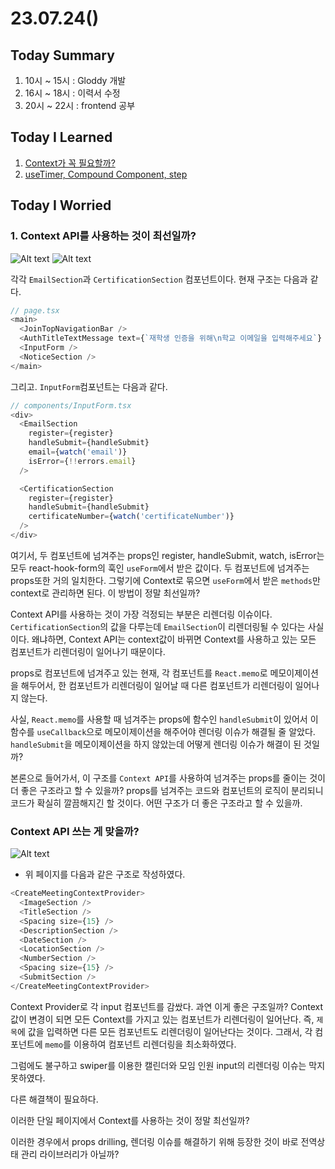 # 23.07.24()

## Today Summary
1. 10시 ~ 15시 : Gloddy 개발
2. 16시 ~ 18시 : 이력서 수정
3. 20시 ~ 22시 : frontend 공부

## Today I Learned
1. [Context가 꼭 필요할까?](https://velog.io/@jangws/React-Context%EA%B0%80-%EA%BC%AD-%ED%95%84%EC%9A%94%ED%95%A0%EA%B9%8C-%EC%BB%B4%ED%8F%AC%EB%84%8C%ED%8A%B8-%ED%95%A9%EC%84%B1%EC%9C%BC%EB%A1%9C-props-drilling%EC%9D%84-%EA%B7%B9%EB%B3%B5%ED%95%B4%EB%B3%B4%EC%9E%90)
2. [useTimer, Compound Component, step](../Memo/코드%20분석/07.24.md)

## Today I Worried
### 1. Context API를 사용하는 것이 최선일까?

![Alt text](./스크린샷%202023-07-24%20오후%201.02.26.png) 
![Alt text](./스크린샷%202023-07-24%20오후%201.02.17.png)

각각 `EmailSection`과 `CertificationSection` 컴포넌트이다. 현재 구조는 다음과 같다. 
```js
// page.tsx
<main>
  <JoinTopNavigationBar />
  <AuthTitleTextMessage text={`재학생 인증을 위해\n학교 이메일을 입력해주세요`} />
  <InputForm />
  <NoticeSection />
</main>
```
그리고. `InputForm`컴포넌트는 다음과 같다.
```js
// components/InputForm.tsx
<div>
  <EmailSection
    register={register}
    handleSubmit={handleSubmit}
    email={watch('email')}
    isError={!!errors.email}
  />

  <CertificationSection
    register={register}
    handleSubmit={handleSubmit}
    certificateNumber={watch('certificateNumber')}
  />
</div>
```
여기서, 두 컴포넌트에 넘겨주는 props인 register, handleSubmit, watch, isError는 모두 react-hook-form의 훅인 `useForm`에서 받은 값이다. 두 컴포넌트에 넘겨주는 props또한 거의 일치한다. 그렇기에 Context로 묶으면 `useForm`에서 받은 `methods`만 context로 관리하면 된다. 이 방법이 정말 최선일까?

Context API를 사용하는 것이 가장 걱정되는 부분은 리렌더링 이슈이다. `CertificationSection`의 값을 다루는데 `EmailSection`이 리렌더링될 수 있다는 사실이다. 왜냐하면, Context API는 context값이 바뀌면 Context를 사용하고 있는 모든 컴포넌트가 리렌더링이 일어나기 때문이다.

props로 컴포넌트에 넘겨주고 있는 현재, 각 컴포넌트를 `React.memo`로 메모이제이션을 해두어서, 한 컴포넌트가 리렌더링이 일어날 때 다른 컴포넌트가 리렌더링이 일어나지 않는다.

사실, `React.memo`를 사용할 때 넘겨주는 props에 함수인 `handleSubmit`이 있어서 이 함수를 `useCallback`으로 메모이제이션을 해주어야 렌더링 이슈가 해결될 줄 알았다. `handleSubmit`을 메모이제이션을 하지 않았는데 어떻게 렌더링 이슈가 해결이 된 것일까?

본론으로 들어가서, 이 구조를 `Context API`를 사용하여 넘겨주는 props를 줄이는 것이 더 좋은 구조라고 할 수 있을까? props를 넘겨주는 코드와 컴포넌트의 로직이 분리되니 코드가 확실히 깔끔해지긴 할 것이다. 어떤 구조가 더 좋은 구조라고 할 수 있을까.

### Context API 쓰는 게 맞을까?
![Alt text](./스크린샷%202023-07-24%20오후%203.50.23.png)

- 위 페이지를 다음과 같은 구조로 작성하였다.
```js
<CreateMeetingContextProvider>
  <ImageSection />
  <TitleSection />
  <Spacing size={15} />
  <DescriptionSection />
  <DateSection />
  <LocationSection />
  <NumberSection />
  <Spacing size={15} />
  <SubmitSection />
</CreateMeetingContextProvider>
```
Context Provider로 각 input 컴포넌트를 감쌌다. 과연 이게 좋은 구조일까? Context값이 변경이 되면 모든 Context를 가지고 있는 컴포넌트가 리렌더링이 일어난다. 즉, `제목`에 값을 입력하면 다른 모든 컴포넌트도 리렌더링이 일어난다는 것이다. 그래서, 각 컴포넌트에 `memo`를 이용하여 컴포넌트 리렌더링을 최소화하였다. 

그럼에도 불구하고 swiper를 이용한 캘린더와 모임 인원 input의 리렌더링 이슈는 막지 못하였다.

다른 해결책이 필요하다.

이러한 단일 페이지에서 Context를 사용하는 것이 정말 최선일까? 

이러한 경우에서 props drilling, 렌더링 이슈를 해결하기 위해 등장한 것이 바로 전역상태 관리 라이브러리가 아닐까?